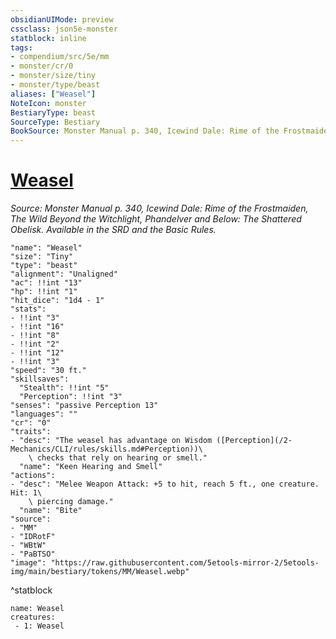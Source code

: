 ```yaml
---
obsidianUIMode: preview
cssclass: json5e-monster
statblock: inline
tags:
- compendium/src/5e/mm
- monster/cr/0
- monster/size/tiny
- monster/type/beast
aliases: ["Weasel"]
NoteIcon: monster
BestiaryType: beast
SourceType: Bestiary
BookSource: Monster Manual p. 340, Icewind Dale: Rime of the Frostmaiden, The Wild Beyond the Witchlight, Phandelver and Below: The Shattered Obelisk. Available in the SRD and the Basic Rules.
---
```

# [Weasel](2-Mechanics/CLI/bestiary/beast/weasel.md)
*Source: Monster Manual p. 340, Icewind Dale: Rime of the Frostmaiden, The Wild Beyond the Witchlight, Phandelver and Below: The Shattered Obelisk. Available in the SRD and the Basic Rules.*  

```statblock
"name": "Weasel"
"size": "Tiny"
"type": "beast"
"alignment": "Unaligned"
"ac": !!int "13"
"hp": !!int "1"
"hit_dice": "1d4 - 1"
"stats":
- !!int "3"
- !!int "16"
- !!int "8"
- !!int "2"
- !!int "12"
- !!int "3"
"speed": "30 ft."
"skillsaves":
  "Stealth": !!int "5"
  "Perception": !!int "3"
"senses": "passive Perception 13"
"languages": ""
"cr": "0"
"traits":
- "desc": "The weasel has advantage on Wisdom ([Perception](/2-Mechanics/CLI/rules/skills.md#Perception))\
    \ checks that rely on hearing or smell."
  "name": "Keen Hearing and Smell"
"actions":
- "desc": "Melee Weapon Attack: +5 to hit, reach 5 ft., one creature. Hit: 1\
    \ piercing damage."
  "name": "Bite"
"source":
- "MM"
- "IDRotF"
- "WBtW"
- "PaBTSO"
"image": "https://raw.githubusercontent.com/5etools-mirror-2/5etools-img/main/bestiary/tokens/MM/Weasel.webp"
```
^statblock

```encounter-table
name: Weasel
creatures:
 - 1: Weasel
```